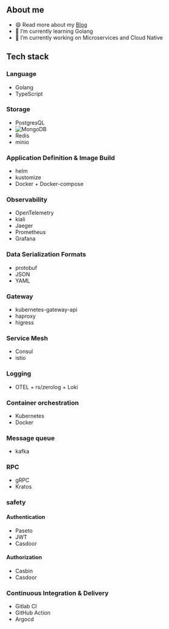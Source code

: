 ## About me

<!-------------self-introduction start------------->

- 😄 Read more about my [Blog](https://blog-gamma-two-81.vercel.app/)
- 🌱 I’m currently learning Golang
- 🔭 I’m currently working on Microservices and Cloud Native

<!-- https://readme-typing-svg.demolab.com/demo/ -->

<!--------------self-introduction end-------------->

<!-------------learned language start-------------->

<!-------------https://simpleicons.org------------->
<!-------------https://img.shields.io-------------->

## Tech stack

### Language

- Golang
- TypeScript

### Storage

- PostgresQL
- ![MongoDB](https://custom-icon-badges.demolab.com/badge/-MongoDB-%2347A248?logo=MongoDB&logoColor=white)
- Redis
- minio

### Application Definition & Image Build

- helm
- kustomize
- Docker + Docker-compose

### Observability

- OpenTelemetry
- kiali
- Jaeger
- Prometheus
- Grafana

### Data Serialization Formats

- protobuf
- JSON
- YAML

### Gateway

- kubernetes-gateway-api
- haproxy
- higress

### Service Mesh

- Consul
- istio

### Logging

- OTEL + rs/zerolog + Loki

### Container orchestration

- Kubernetes
- Docker

### Message queue

- kafka

### RPC

- gRPC
- Kratos

### safety

#### Authentication

- Paseto
- JWT
- Casdoor

#### Authorization

- Casbin
- Casdoor

### Continuous Integration & Delivery

- Gitlab CI
- GitHub Action
- Argocd

